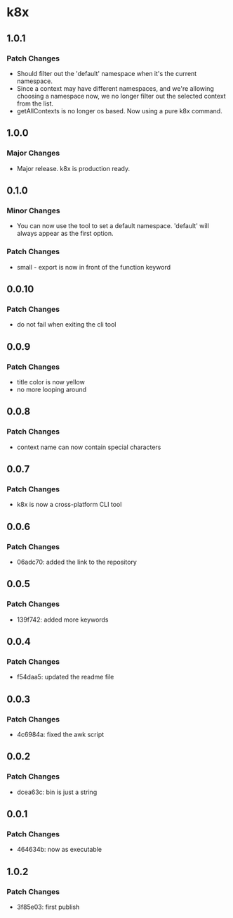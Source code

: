 # k8x

## 1.0.1

### Patch Changes

- Should filter out the 'default' namespace when it's the current namespace.
- Since a context may have different namespaces, and we're allowing choosing a namespace now, we no longer filter out the selected context from the list.
- getAllContexts is no longer os based. Now using a pure k8x command.

## 1.0.0

### Major Changes

- Major release. k8x is production ready.

## 0.1.0

### Minor Changes

- You can now use the tool to set a default namespace. 'default' will always appear as the first option.

### Patch Changes

- small - export is now in front of the function keyword

## 0.0.10

### Patch Changes

- do not fail when exiting the cli tool

## 0.0.9

### Patch Changes

- title color is now yellow
- no more looping around

## 0.0.8

### Patch Changes

- context name can now contain special characters

## 0.0.7

### Patch Changes

- k8x is now a cross-platform CLI tool

## 0.0.6

### Patch Changes

- 06adc70: added the link to the repository

## 0.0.5

### Patch Changes

- 139f742: added more keywords

## 0.0.4

### Patch Changes

- f54daa5: updated the readme file

## 0.0.3

### Patch Changes

- 4c6984a: fixed the awk script

## 0.0.2

### Patch Changes

- dcea63c: bin is just a string

## 0.0.1

### Patch Changes

- 464634b: now as executable

## 1.0.2

### Patch Changes

- 3f85e03: first publish
